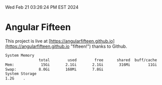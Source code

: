Wed Feb 21 03:26:24 PM EST 2024

# Angular Fifteen


This project is live at [https://angularfifteen.github.io](https://angularfifteen.github.io "fifteen!") thanks to Github.

```bash
System Memory
               total        used        free      shared  buff/cache   available
Mem:            15Gi       2.1Gi       2.1Gi       316Mi        11Gi        13Gi
Swap:          8.0Gi       160Mi       7.8Gi
System Storage
1.2G	.
